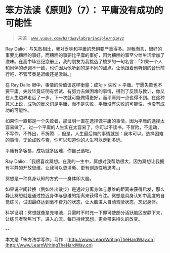 # 笨方法读《原则》（7）： 平庸没有成功的可能性

> 来源：[`www.yuque.com/hardwaylab/principle/ng1eyz`](https://www.yuque.com/hardwaylab/principle/ng1eyz)



Ray Dalio：与失败相比，我对乏味和平庸的恐惧要严重得多。对我而言，很好的事要比糟糕的事好，而糟糕的事要比平庸的事好，因为糟糕的事至少给生活增加了滋味。在高中毕业纪念册上，我的朋友为我挑选了梭罗的一句名言：「如果一个人和同伴的步调不一致，也许因为他听到的是不同的鼓点。让他跟着他听到的音乐前行吧，不管节奏是迟缓还是激越。」 

在 Ray Dalio 眼中，事情的价值该这样衡量：成功 > 失败 > 平庸。宁愿失败也不要平庸。失败毕竟证明有尝试、有努力去做困难的事情，得到了反馈与教训，你又在人生边界走远了一步，下一次就可能做得更好，而平庸则一点也得不到。在这种意义上说，成功的反义词是平庸，而不是失败，平庸没有失败的可能性，也没有成功的可能性。 

如果你一直都是一个失败者，那证明一直在选择做平庸的事情，因为平庸的选择太容易做了。 过一个平庸的人生实在太容易了，你可以不读书，不冒险，不运动，不写作，不外出，不折腾……但是，人生最后悔的事情就是：我本可以。选择困难的事情，无论成败与否，你可以知道你的人生可以走到多远。 

平庸有多容易，成功就多困难，你自己选吧。 

Ray Dalio：「我很喜欢冥想。在我的一生中，冥想对我帮助很大，因为冥想让我拥有平静的开放思维，让我可以更清晰、更有创造性地思考。」 

冥想是一种具身认知的方式——身体即大脑。 

如果说空间转换（例如外出散步）是通过分离身体与思维的距离来获得启发，那么静止冥想就是通过拉近身体与思维的距离来获得专注。冥想是具身认知中高度的自觉练习，试图最终达到毫不费力的状态，让大脑进入自动驾驶状态，忘记身体。 

科学证明：冥想就像是充电池，只需时不时充一下即可使部分活跃脑区安静下来，让练习者聚焦当下，进入心流。每日持续冥想，更会带来持久的改变。 

-- 

本文是「笨方法学写作」习作：[http://www.LearnWritingTheHardWay.cn](http://www.LearnWritingTheHardWay.cn)